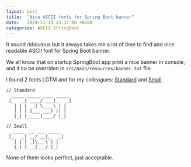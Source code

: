 ```yaml
---
layout: post
title:  "Nice ASCII fonts for Spring Boot banner"
date:   2024-11-15 14:37:00 +0200
categories: ASCII StringBoot
---
```


It sound ridiculous but it always takes me a lot of time to find and nice readable ASCII font for Spring Boot banner.

We all know that on startup SpringBoot app print a nice banner in console, and it ca be overriden in `src/main/resources/banner.txt` file

I found 2 fonts LGTM and for my colleagues:
[Standard](https://patorjk.com/software/taag/#p=display&f=Standard&t=TEST) and [Small](https://patorjk.com/software/taag/#p=display&f=Small&t=TEST)
```
// Standard
  _____ _____ ____ _____ 
 |_   _| ____/ ___|_   _|
   | | |  _| \___ \ | |  
   | | | |___ ___) || |  
   |_| |_____|____/ |_| 

// Small
  _____ ___ ___ _____ 
 |_   _| __/ __|_   _|
   | | | _|\__ \ | |  
   |_| |___|___/ |_|  
```

None of them looks perfect, just acceptable.
